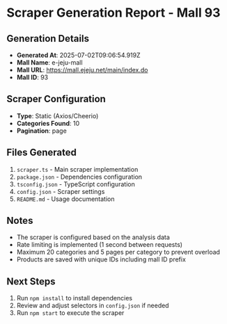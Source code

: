 # Scraper Generation Report - Mall 93

## Generation Details
- **Generated At**: 2025-07-02T09:06:54.919Z
- **Mall Name**: e-jeju-mall
- **Mall URL**: https://mall.ejeju.net/main/index.do
- **Mall ID**: 93

## Scraper Configuration
- **Type**: Static (Axios/Cheerio)
- **Categories Found**: 10
- **Pagination**: page

## Files Generated
1. `scraper.ts` - Main scraper implementation
2. `package.json` - Dependencies configuration
3. `tsconfig.json` - TypeScript configuration
4. `config.json` - Scraper settings
5. `README.md` - Usage documentation

## Notes
- The scraper is configured based on the analysis data
- Rate limiting is implemented (1 second between requests)
- Maximum 20 categories and 5 pages per category to prevent overload
- Products are saved with unique IDs including mall ID prefix

## Next Steps
1. Run `npm install` to install dependencies
2. Review and adjust selectors in `config.json` if needed
3. Run `npm start` to execute the scraper
